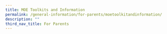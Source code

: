```yaml
---
title: MOE Toolkits and Information
permalink: /general-information/for-parents/moetoolkitandinformation/
description: ""
third_nav_title: For Parents
---
```

